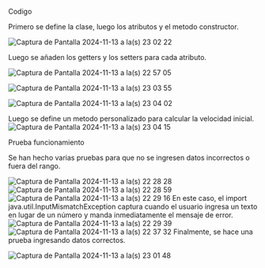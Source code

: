Codigo

Primero se define la clase, luego los atributos y el metodo constructor.

![Captura de Pantalla 2024-11-13 a la(s) 23 02 22](https://github.com/user-attachments/assets/2e8f7648-93c9-472a-ab46-d8b6a581f9b1)

Luego se añaden los getters y los setters para cada atributo.

![Captura de Pantalla 2024-11-13 a la(s) 22 57 05](https://github.com/user-attachments/assets/dd31f84c-b75d-4d38-bc20-4b6e660d76b7)

![Captura de Pantalla 2024-11-13 a la(s) 23 03 55](https://github.com/user-attachments/assets/25bc204b-def5-414f-8c1f-5e4f5abc2f0c)

![Captura de Pantalla 2024-11-13 a la(s) 23 04 02](https://github.com/user-attachments/assets/c40e84ab-e763-4356-9066-6b3a535f3b20)


Luego se define un metodo personalizado para calcular la velocidad inicial.
![Captura de Pantalla 2024-11-13 a la(s) 23 04 15](https://github.com/user-attachments/assets/eed78db2-7998-4b59-b91f-303ff5b089df)


Prueba funcionamiento

Se han hecho varias pruebas para que no se ingresen datos incorrectos o fuera del rango.

![Captura de Pantalla 2024-11-13 a la(s) 22 28 28](https://github.com/user-attachments/assets/7fba3d5f-fe65-4fd4-87ce-7dd360d15219)
![Captura de Pantalla 2024-11-13 a la(s) 22 28 59](https://github.com/user-attachments/assets/1760762c-dc81-430e-a375-77723b0de757)
![Captura de Pantalla 2024-11-13 a la(s) 22 29 16](https://github.com/user-attachments/assets/03e54356-a073-41f0-9c37-5f3f8177c6c4)
En este caso, el import java.util.InputMismatchException captura cuando el usuario ingresa un texto en lugar de un número y manda inmediatamente el mensaje de error.
![Captura de Pantalla 2024-11-13 a la(s) 22 29 39](https://github.com/user-attachments/assets/9e8a0710-42f5-4a4c-ac90-d500fbad4066)
![Captura de Pantalla 2024-11-13 a la(s) 22 37 32](https://github.com/user-attachments/assets/9950b527-1e56-4fb0-b4f8-56c3ee4c609d)
Finalmente, se hace una prueba ingresando datos correctos.


![Captura de Pantalla 2024-11-13 a la(s) 23 01 48](https://github.com/user-attachments/assets/3a9b0668-4ef0-4d7c-9ffe-ea859af10d45)

